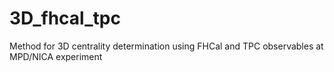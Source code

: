 # 3D_fhcal_tpc
Method for 3D centrality determination using FHCal and TPC observables at MPD/NICA experiment
